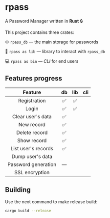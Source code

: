 # rpass

A Password Manager written in **Rust** 🔒

This project contains three crates:

⚙️ `rpass_db` — the main storage for passwords

📕 `rpass as lib` — library to interact with `rpass_db`

💻 `rpass as bin` — *CLI* for end users

## Features progress

|       Feature       |  db  | lib  | cli  |
| :-----------------: | :--: | :--: | :--: |
|    Registration     |  ✅   |  ✅   |      |
|        Login        |  ✅   |  ✅   |      |
|  Clear user's data  |  ✅   |      |      |
|     New record      |  ✅   |      |      |
|    Delete record    |  ✅   |      |      |
|     Show record     |  ✅   |      |      |
| List user's records |  ✅   |      |      |
|  Dump user's data   |      |      |      |
| Password generation |  —   |      |      |
|   SSL encryption    |      |      |      |

## Building

Use the next command to make release build:

```bash
cargo build --release
```

